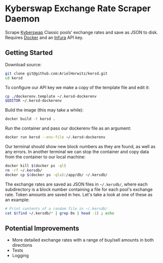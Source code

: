 # Kyberswap Exchange Rate Scraper Daemon

Scrape [Kyberswap](https://kyberswap.com) Classic pools' exchange rates and save as JSON to disk. Requires [Docker](https://www.docker.com) and an [Infura](https://infura.io) API key.

## Getting Started
Download source:
```bash
git clone git@github.com:ArielHorwitz/kersd.git
cd kersd
```

To configure our API key we make a copy of the template file and edit it:
```bash
cp ./dockerenv.template ~/.kersd-dockerenv
$EDITOR ~/.kersd-dockerenv
```

Build the image (this may take a while):
```bash
docker build -t kersd .
```

Run the container and pass our dockerenv file as an argument:
```bash
docker run kersd --env-file ~/.kersd-dockerenv
```

Our terminal should show new block numbers as they are found, as well as any errors. In another terminal we can stop the container and copy data from the container to our local machine:
```bash
docker kill $(docker ps -ql)
rm -rf ~/.kersdb/
docker cp $(docker ps -qla):/app/db/ ~/.kersdb/
```

The exchange rates are saved as JSON files in `~/.kersdb/`, where each subdirectory is a block number containing a file for each pool's exchange rate. Token amounts are saved in hex. Let's take a look at one of these as an example:
```bash
# Print contents of a random file in ~/.kersdb/
cat $(find ~/.kersdb/* | grep 0x | head -1) ; echo
```

## Potential Improvements
- More detailed exchange rates with a range of buy/sell amounts in both directions
- Tests
- Logging
